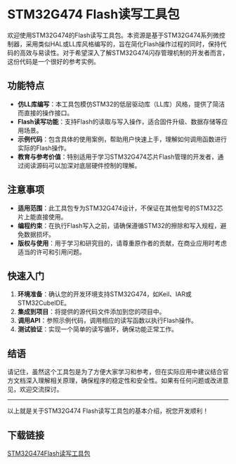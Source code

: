 # STM32G474 Flash读写工具包

欢迎使用STM32G474的Flash读写工具包。本资源是基于STM32G474系列微控制器，采用类似HAL或LL库风格编写的，旨在简化Flash操作过程的同时，保持代码的高效与易读性。对于希望深入了解STM32G474闪存管理机制的开发者而言，这份代码是一个很好的参考实例。

## 功能特点

- **仿LL库编写**：本工具包模仿STM32的低层驱动库（LL库）风格，提供了简洁而直接的操作接口。
- **Flash读写功能**：支持Flash的读取与写入操作，适合固件升级、数据存储等应用场景。
- **示例代码**：包含具体的使用案例，帮助用户快速上手，理解如何调用函数进行实际的Flash操作。
- **教育与参考价值**：特别适用于学习STM32G474芯片Flash管理的开发者，通过阅读源码可以加深对底层硬件控制的理解。

## 注意事项

- **适用范围**：此工具包专为STM32G474设计，不保证在其他型号的STM32芯片上能直接使用。
- **编程约束**：在执行Flash写入之前，请确保遵循STM32的擦除和写入规程，避免数据损坏。
- **版权与使用**：用于学习和研究目的，请尊重原作者的贡献，在商业应用时考虑适当的许可和引用问题。

## 快速入门

1. **环境准备**：确认您的开发环境支持STM32G474，如Keil、IAR或STM32CubeIDE。
2. **集成到项目**：将提供的源代码文件添加到您的项目中。
3. **调用API**：参照示例代码，调用相应的读写函数以执行Flash操作。
4. **测试验证**：实现一个简单的读写循环，确保功能正常工作。

## 结语

请记住，虽然这个工具包是为了方便大家学习和参考，但在实际应用中建议结合官方文档深入理解相关原理，确保程序的稳定性和安全性。如果有任何问题或改进意见，欢迎交流探讨。

---

以上就是关于STM32G474 Flash读写工具包的基本介绍，祝您开发顺利！

## 下载链接

[STM32G474Flash读写工具包](https://pan.quark.cn/s/5de9f24dafae)